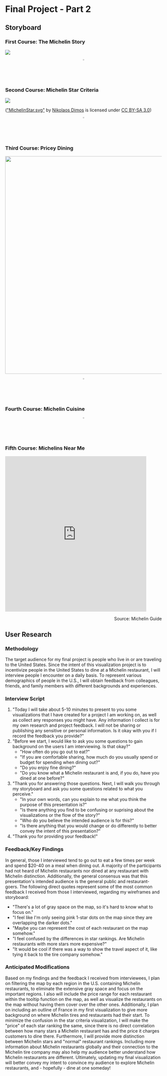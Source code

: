 # Final Project - Part 2
## Storyboard
### First Course: The Michelin Story
<img src="https://user-images.githubusercontent.com/93099291/143148452-8cc9fde2-4f99-43e4-89bf-e2324a28e17a.jpg"/>

<p align="center">
  <img src="https://user-images.githubusercontent.com/93099291/143148927-9e4c21c5-7461-4db7-abdd-0384b6d486fb.png" width="1.7%"/>
</p>

### Second Course: Michelin Star Criteria
<img src="https://user-images.githubusercontent.com/93099291/143141005-5c9a0aa2-4709-4d6f-bd7a-128467c55c6b.png"/>

(["MichelinStar.svg"](https://commons.wikimedia.org/wiki/File:MichelinStar.svg) by [Nikolaos Dimos](https://commons.wikimedia.org/w/index.php?title=User:Nikosdimos&action=edit&redlink=1) is licensed under [CC BY-SA 3.0](https://creativecommons.org/licenses/by-sa/3.0/deed.en))

<p align="center">
  <img src="https://user-images.githubusercontent.com/93099291/143148927-9e4c21c5-7461-4db7-abdd-0384b6d486fb.png" width="1.7%"/>
</p>

### Third Course: Pricey Dining
<img src="https://user-images.githubusercontent.com/93099291/143095464-3da8a92d-d681-4120-9a7e-e133c18a653d.png" width="700"/>

<p align="center">
  <img src="https://user-images.githubusercontent.com/93099291/143148927-9e4c21c5-7461-4db7-abdd-0384b6d486fb.png" width="1.7%"/>
</p>

### Fourth Course: Michelin Cuisine
<div class="flourish-embed flourish-chart" data-src="visualisation/7908452"><script src="https://public.flourish.studio/resources/embed.js"></script></div>

<p align="center">
  <img src="https://user-images.githubusercontent.com/93099291/143148927-9e4c21c5-7461-4db7-abdd-0384b6d486fb.png" width="1.7%"/>
</p>

### Fifth Course: Michelins Near Me
<iframe src="https://public.tableau.com/views/USMichelinMap/Sheet1?:showVizHome=no&:embed=true" width="90%" height="500" seamless frameborder="0" scrolling="no"></iframe>
                                                                        
<p align="right">
  Source: Michelin Guide
</p>
                                                                                                       
                                                                                                          
## User Research
### Methodology
The target audience for my final project is people who live in or are traveling to the United States. Since the intent of this visualization project is to incentivize people in the United States to dine at a Michelin restaurant, I will interview people I encounter on a daily basis. To represent various demographics of people in the U.S., I will obtain feedback from colleagues, friends, and family members with different backgrounds and experiences.
### Interview Script
1. "Today I will take about 5-10 minutes to present to you some visualizations that I have created for a project I am working on, as well as collect any responses you might have. Any information I collect is for my own research and project feedback. I will not be sharing or publishing any sensitive or personal information. Is it okay with you if I record the feedback you provide?"
2. "Before we start, I would like to ask you some questions to gain background on the users I am interviewing. Is that okay?"
    * "How often do you go out to eat?"
    * "If you are comfortable sharing, how much do you usually spend or budget for spending when dining out?"
    * "Do you enjoy fine dining?"
    * "Do you know what a Michelin restaurant is and, if you do, have you dined at one before?"
3. "Thank you for answering those questions. Next, I will walk you through my storyboard and ask you some questions related to what you perceive."
    * "In your own words, can you explain to me what you think the purpose of this presentation is?"
    * "Is there anything you find to be confusing or suprising about the visualizations or the flow of the story?"
    * "Who do you believe the intended audience is for this?"
    * "Is there anything that you would change or do differently to better convey the intent of this presentation?"
4. "Thank you for providing your feedback!"

### Feedback/Key Findings
In general, those I interviewed tend to go out to eat a few times per week and spend $20-40 on a meal when dining out. A majority of the participants had not heard of Michelin restaurants nor dined at any restaurant with Michelin distinction. Additionally, the general consensus was that this presentation's intended audience is the general public and restaurant-goers. The following direct quotes represent some of the most common feedback I received from those I interviewed, regarding my wireframes and storyboard:
* "There's a lot of gray space on the map, so it's hard to know what to focus on." 
* "I feel like I'm only seeing pink 1-star dots on the map since they are overlapping the darker dots."
* "Maybe you can represent the cost of each restaurant on the map somehow."
* "I feel confused by the differences in star rankings. Are Michelin restaurants with more stars more expensive?"
* "It would be cool if there was a way to show the travel aspect of it, like tying it back to the tire company somehow."

### Anticipated Modifications
Based on my findings and the feedback I received from interviewees, I plan on filtering the map by each region in the U.S. containing Michelin restaurants, to eliminate the extensive gray space and focus on the important regions. I also will include the price range for each restaurant within the tooltip function on the map, as well as visualize the restaurants on the map without having them cover over the other ones. Additionally, I plan on including an outline of France in my first visualization to give more background on where Michelin tires and restaurants had their start. To minimize the confusion in the star criteria visualization, I will make the "price" of each star ranking the same, since there is no direct correlation between how many stars a Michelin restaurant has and the price it charges customers to dine there. Furthermore, I will provide more distinction between Michelin stars and "normal" restaurant rankings. Including more information about Michelin restaurants globally and their connection to the Michelin tire company may also help my audience better understand how Michelin restaurants are different. Ultimately, updating my final visualization will better convey my intent to convince my audience to explore Michelin restaurants, and - hopefully - dine at one someday!
